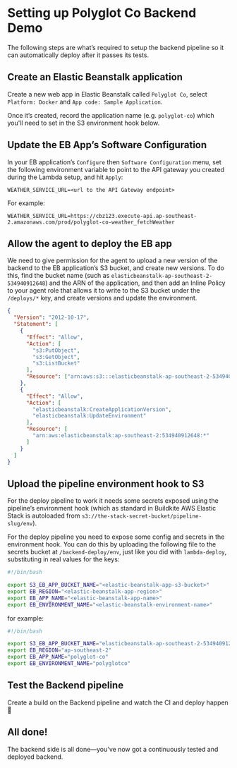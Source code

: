 # Setting up Polyglot Co Backend Demo

The following steps are what’s required to setup the backend pipeline so it can automatically deploy after it passes its tests.

## Create an Elastic Beanstalk application

Create a new web app in Elastic Beanstalk called `Polyglot Co`, select `Platform: Docker` and `App code: Sample Application`.

Once it’s created, record the application name (e.g. `polyglot-co`) which you'll need to set in the S3 environment hook below.

## Update the EB App’s Software Configuration

In your EB application’s `Configure` then `Software Configuration` menu, set the following environment variable to point to the API gateway you created during the Lambda setup, and hit `Apply`:

`WEATHER_SERVICE_URL=<url to the API Gateway endpoint>`

For example:

`WEATHER_SERVICE_URL=https://cbz123.execute-api.ap-southeast-2.amazonaws.com/prod/polyglot-co-weather_fetchWeather`

## Allow the agent to deploy the EB app

We need to give permission for the agent to upload a new version of the backend to the EB application’s S3 bucket, and create new versions. To do this, find the bucket name (such as `elasticbeanstalk-ap-southeast-2-534940912648`) and the ARN of the application, and then add an Inline Policy to your agent role that allows it to write to the S3 bucket under the `/deploys/*` key, and create versions and update the environment.

```json
{
  "Version": "2012-10-17",
  "Statement": [
    {
      "Effect": "Allow",
      "Action": [
        "s3:PutObject",
        "s3:GetObject",
        "s3:ListBucket"
      ],
      "Resource": ["arn:aws:s3:::elasticbeanstalk-ap-southeast-2-534940912648/deploys/*"]
    },
    {
      "Effect": "Allow",
      "Action": [
        "elasticbeanstalk:CreateApplicationVersion",
        "elasticbeanstalk:UpdateEnvironment"
      ],
      "Resource": [
        "arn:aws:elasticbeanstalk:ap-southeast-2:534940912648:*"
      ]
    }
  ]
}
```

## Upload the pipeline environment hook to S3

For the deploy pipeline to work it needs some secrets exposed using the pipeline’s environment hook (which as standard in Buildkite AWS Elastic Stack is autoloaded from `s3://the-stack-secret-bucket/pipeline-slug/env`).

For the deploy pipeline you need to expose some config and secrets in the environment hook. You can do this by uploading the following file to the secrets bucket at `/backend-deploy/env`, just like you did with `lambda-deploy`, substituting in real values for the keys:

```bash
#!/bin/bash

export S3_EB_APP_BUCKET_NAME="<elastic-beanstalk-app-s3-bucket>"
export EB_REGION="<elastic-beanstalk-app-region>"
export EB_APP_NAME="<elastic-beanstalk-app-name>"
export EB_ENVIRONMENT_NAME="<elastic-beanstalk-environment-name>"
```

for example:

```bash
#!/bin/bash

export S3_EB_APP_BUCKET_NAME="elasticbeanstalk-ap-southeast-2-534940912648"
export EB_REGION="ap-southeast-2"
export EB_APP_NAME="polyglot-co"
export EB_ENVIRONMENT_NAME="polyglotco"
```

## Test the Backend pipeline

Create a build on the Backend pipeline and watch the CI and deploy happen :tada:

## All done!

The backend side is all done—you've now got a continuously tested and deployed backend.

